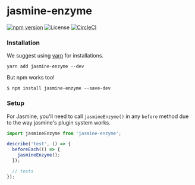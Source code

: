 # jasmine-enzyme

[![npm version](https://img.shields.io/npm/v/jasmine-enzyme.svg)](https://www.npmjs.com/package/jasmine-enzyme)
![License](https://img.shields.io/npm/l/chai-enzyme.svg)
[![CircleCI](https://circleci.com/gh/blainekasten/enzyme-matchers.svg?style=svg)](https://circleci.com/gh/blainekasten/enzyme-matchers)

### Installation

We suggest using [yarn](https://github.com/yarnpkg/yarn) for installations.

```
yarn add jasmine-enzyme --dev
```

But npm works too!

```
$ npm install jasmine-enzyme --save-dev
```

### Setup

For Jasmine, you'll need to call `jasmineEnzyme()` in any `before` method due to the way jasmine's plugin
system works.

```js
import jasmineEnzyme from 'jasmine-enzyme';

describe('test', () => {
  beforeEach(() => {
    jasmineEnzyme();
  });

  // tests
});
```
